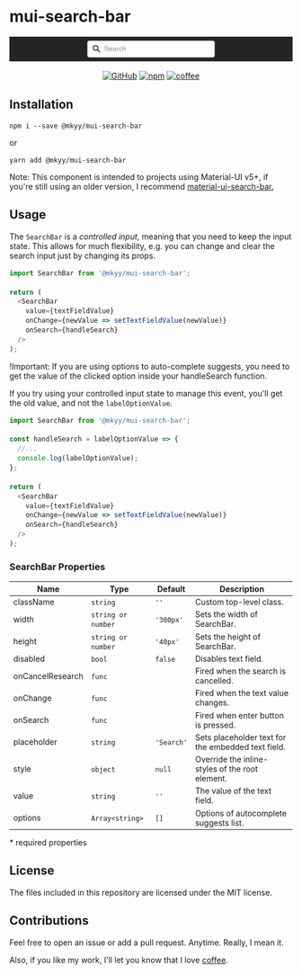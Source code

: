 # mui-search-bar

![](demo.gif)

<div align='center'>

[![GitHub](https://img.shields.io/github/license/mkyy/mui-search-bar?style=plastic)](https://github.com/mkyy/mui-search-bar 'View this project on GitHub')
[![npm](https://img.shields.io/npm/v/@mkyy/mui-search-bar?style=plastic)](https://www.npmjs.com/package/@mkyy/mui-search-bar 'View this project on npm')
[![coffee](https://img.shields.io/badge/buy%20me%20a-coffee-brown?style=plastic)](https://ko-fi.com/maiky 'Buy me a coffee')

</div>

## Installation

```shell
npm i --save @mkyy/mui-search-bar
```

or

```shell
yarn add @mkyy/mui-search-bar
```

Note: This component is intended to projects using Material-UI v5+, if you're still using an older version, I recommend [material-ui-search-bar.](https://github.com/TeamWertarbyte/material-ui-search-bar)

## Usage

The `SearchBar` is a _controlled input_, meaning that you need to keep the input state. This allows for much flexibility, e.g. you can change and clear the search input just by changing its props.

```js
import SearchBar from '@mkyy/mui-search-bar';

return (
  <SearchBar
    value={textFieldValue}
    onChange={newValue => setTextFieldValue(newValue)}
    onSearch={handleSearch}
  />
);
```

!Important: If you are using options to auto-complete suggests, you need to get the value of the clicked option inside your handleSearch function.

If you try using your controlled input state to manage this event, you'll get the old value, and not the `labelOptionValue`.

```js
import SearchBar from '@mkyy/mui-search-bar';

const handleSearch = labelOptionValue => {
  //...
  console.log(labelOptionValue);
};

return (
  <SearchBar
    value={textFieldValue}
    onChange={newValue => setTextFieldValue(newValue)}
    onSearch={handleSearch}
  />
);
```

### SearchBar Properties

| Name             | Type               | Default    | Description                                        |
| ---------------- | ------------------ | ---------- | -------------------------------------------------- |
| className        | `string`           | `''`       | Custom top-level class.                            |
| width            | `string or number` | `'300px'`  | Sets the width of SearchBar.                       |
| height           | `string or number` | `'40px'`   | Sets the height of SearchBar.                      |
| disabled         | `bool`             | `false`    | Disables text field.                               |
| onCancelResearch | `func`             |            | Fired when the search is cancelled.                |
| onChange         | `func`             |            | Fired when the text value changes.                 |
| onSearch         | `func`             |            | Fired when enter button is pressed.                |
| placeholder      | `string`           | `'Search'` | Sets placeholder text for the embedded text field. |
| style            | `object`           | `null`     | Override the inline-styles of the root element.    |
| value            | `string`           | `''`       | The value of the text field.                       |
| options          | `Array<string>`    | `[]`       | Options of autocomplete suggests list.             |

\* required properties

## License

The files included in this repository are licensed under the MIT license.

## Contributions

Feel free to open an issue or add a pull request. Anytime. Really, I mean it.

Also, if you like my work, I'll let you know that I love [coffee](https://ko-fi.com/maiky).
